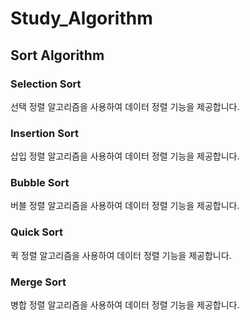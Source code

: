 # Study_Algorithm

## Sort Algorithm

### Selection Sort
선택 정렬 알고리즘을 사용하여 데이터 정렬 기능을 제공합니다.

### Insertion Sort

삽입 정렬 알고리즘을 사용하여 데이터 정렬 기능을 제공합니다.

### Bubble Sort

버블 정렬 알고리즘을 사용하여 데이터 정렬 기능을 제공합니다.

### Quick Sort

퀵 정렬 알고리즘을 사용하여 데이터 정렬 기능을 제공합니다.

### Merge Sort

병합 정렬 알고리즘을 사용하여 데이터 정렬 기능을 제공합니다.